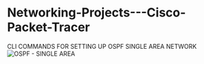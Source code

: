 # Networking-Projects---Cisco-Packet-Tracer

CLI COMMANDS FOR SETTING UP OSPF SINGLE AREA NETWORK
![OSPF - SINGLE AREA](https://github.com/user-attachments/assets/d15f19ef-ec6b-4b04-884d-ac1d72bb8c03)
